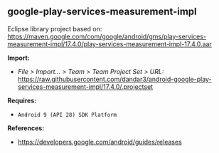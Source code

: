## google-play-services-measurement-impl

Eclipse library project based on:<br/>
https://maven.google.com/com/google/android/gms/play-services-measurement-impl/17.4.0/play-services-measurement-impl-17.4.0.aar

**Import:**
- _File > Import... > Team > Team Project Set > URL:_<br/>
  https://raw.githubusercontent.com/dandar3/android-google-play-services-measurement-impl/17.4.0/.projectset

**Requires:**
- `Android 9 (API 28) SDK Platform`

**References:**
- https://developers.google.com/android/guides/releases